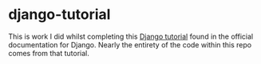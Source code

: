 # django-tutorial

This is work I did whilst completing this [Django tutorial](https://docs.djangoproject.com/en/2.1/intro/tutorial01/) found in the official documentation for Django. Nearly the entirety of the code within this repo comes from that tutorial.


